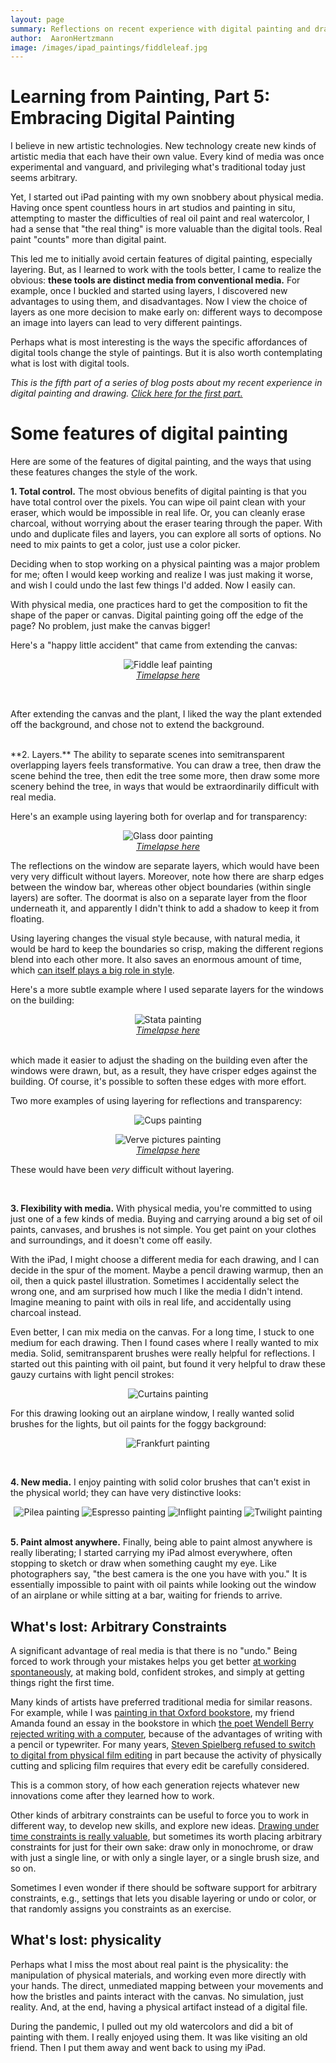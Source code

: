 ```yaml
---
layout: page
summary: Reflections on recent experience with digital painting and drawing
author:  AaronHertzmann
image: /images/ipad_paintings/fiddleleaf.jpg
---
```





# Learning from Painting, Part 5: Embracing Digital Painting


I believe in new artistic technologies. New technology create new kinds of artistic media that each have their own value. Every kind of media was once experimental and vanguard, and privileging what's traditional today just seems arbitrary. 

Yet, I started out iPad painting with my own snobbery about physical media.
Having once spent countless hours in art studios and painting in situ, attempting to master the difficulties of real oil paint and real watercolor, I had a sense that "the real thing" is more valuable than the digital tools. Real paint "counts" more than digital paint.

This led me to initially avoid certain features of digital painting, especially layering. But, as I learned to work with the tools better, I came to realize the obvious: **these tools are distinct media from conventional media.** For example, once I buckled and started using layers, I discovered new advantages to using them, and disadvantages. Now I view the choice of layers as one more decision to make early on: different ways to decompose an image into layers can lead to very different paintings.

Perhaps what is most interesting is the ways the specific affordances of digital tools change the style of paintings.  But it is also worth contemplating what is lost with digital tools.

*This is the fifth part of a series of blog posts about my recent experience in digital painting and drawing. [Click here for the first part.](/2020/10/05/art-is-a-process.html)*  


Some features of digital painting
===

Here are some of the features of digital painting, and the ways that using these features changes the style of the work.

**1. Total control.** 
The most obvious benefits of digital painting is that you have total control over the pixels. You can wipe oil paint clean with your eraser, which would be impossible in real life. Or, you can cleanly erase charcoal, without worrying about the eraser tearing through the paper.  With undo and duplicate files and layers, you can explore all sorts of options.   No need to mix paints to get a color, just use a color picker.

Deciding when to stop working on a physical painting was a major problem for me; often I would keep working and realize I was just making it worse, and wish I could undo the last few things I'd added. Now I easily can.

With physical media, one practices hard to get the composition to fit the shape of the paper or canvas. Digital painting going off the edge of the page? No problem, just make the canvas bigger!

Here's a "happy little accident" that came from extending the canvas:

<center>
<figure>
<img src="../../../images/ipad_paintings/fiddleleaf.jpg" alt="Fiddle leaf painting">
<figcaption align="center"><I>
<a href="https://www.instagram.com/p/B7lkjXip-g5/">Timelapse here</a>
</I></figcaption>
</figure>
</center>
<br>

After extending the canvas and the plant, I liked the way the plant  extended off the background, and chose not to extend the background.

<BR>
**2. Layers.**
The ability to separate scenes into semitransparent overlapping layers feels transformative. You can draw a tree, then draw the scene behind the tree, then edit the tree some more, then draw some more scenery behind the tree, in ways that would be extraordinarily difficult with real media. 

Here's an example using layering both for overlap and for transparency:
<center>
<figure>
<img src="../../../images/ipad_paintings/glassdoor.jpg" alt="Glass door painting">
<figcaption align="center"><I>
<a href="https://www.instagram.com/p/B9wxiwfpl7S/">Timelapse here</a>
</I></figcaption>
</figure>
</center>
The reflections on the window are separate layers, which would have been very very difficult without layers.  Moreover, note how there are sharp edges between the window bar, whereas other object boundaries (within single layers) are softer. The doormat is also on a separate layer from the floor underneath it, and apparently I didn't think to add a shadow to keep it from floating.

Using layering changes the visual style because, with natural media, it would be hard to keep the boundaries so crisp, making the different regions blend into each other more. It also saves an enormous amount of time, which [can itself plays a big role in style](/2020/10/26/time-and-speed.html).

Here's a more subtle example where I used separate layers for the windows on the building:
<center>
<figure>
<img src="../../../images/ipad_paintings/stata.jpg" alt="Stata painting">
<figcaption align="center"><I>
<a href="https://www.instagram.com/p/B5QI2LsJzF9/">Timelapse here</a>
</I></figcaption>
</figure>
</center>
<br>
which made it easier to adjust the shading on the building even after the windows were drawn, but, as a result, they have crisper edges against the building. Of course, it's possible to soften these edges with more effort.


Two more examples of using layering for reflections and transparency:
<center>
<figure>
<img src="../../../images/ipad_paintings/cups.jpg" alt="Cups painting">
</figure>
</center>


<center>
<figure>
<img src="../../../images/ipad_paintings/verve_pix.jpg" alt="Verve pictures painting">
<figcaption align="center"><I>
<a href="https://www.instagram.com/p/B7oRDebJFyg/">Timelapse here</a>
</I></figcaption>
</figure>
</center>



These would have been *very* difficult without layering.

<BR>

**3. Flexibility with media.**
With physical media, you're committed to using just one of a few kinds of media. Buying and carrying around a big set of oil paints, canvases, and brushes is not simple. You get paint on your clothes and surroundings, and it doesn't come off easily. 

With the iPad, I might choose a different media for each drawing, and I can decide in the spur of the moment. Maybe a pencil drawing warmup, then an oil, then a quick pastel illustration. Sometimes I accidentally select the wrong one, and am surprised how much I like the media I didn't intend. Imagine meaning to paint with oils in real life, and accidentally using charcoal instead.

Even better, I can mix media on the canvas. For a long time, I stuck to one medium for each drawing. Then I found cases where I really wanted to mix media. Solid, semitransparent brushes were really helpful for reflections. I started out this painting with oil paint, but found it very helpful to draw these gauzy curtains with light pencil strokes:

<center>
<figure>
<img src="../../../images/ipad_paintings/curtains.jpg" alt="Curtains painting">
</figure>
</center>

For this drawing looking out an airplane window, I really wanted solid brushes for the lights, but oil paints for the foggy background:

<center>
<figure>
<img src="../../../images/ipad_paintings/frankfurt.jpg" alt="Frankfurt painting">
</figure>
</center>

<BR>

**4. New media.**
I enjoy painting with solid color brushes that can't exist in the physical world; they can have very distinctive looks:

<center>
<img src="../../../images/ipad_paintings/pilea_flat.jpg" alt="Pilea painting">
<img src="../../../images/ipad_paintings/espresso_verve.jpg" alt="Espresso painting">
<img src="../../../images/ipad_paintings/inflight.jpg" alt="Inflight painting">
<img src="../../../images/ipad_paintings/twilight.jpg" alt="Twilight painting">
</center>

<br>

**5. Paint almost anywhere.**
Finally, being able to paint almost anywhere is really liberating; I started carrying my iPad almost everywhere, often stopping to sketch or draw when something caught my eye. Like photographers say, "the best camera is the one you have with you." It is essentially impossible to paint with oil paints while looking out the window of an airplane or while sitting at a bar, waiting for friends to arrive.



What's lost: Arbitrary Constraints
---

A significant advantage of real media is that there is no "undo." Being forced to work through your mistakes helps you get better [at working spontaneously](/2020/10/26/time-and-speed.html), at making bold, confident strokes, and simply at getting things right the first time.

Many kinds of artists have preferred traditional media for similar reasons. For example, while I was [painting in that Oxford bookstore](https://www.instagram.com/p/B5MZ1p-pcKb/), my  friend Amanda found an essay in the bookstore in which [the poet Wendell Berry rejected  writing with a computer](http://classes.matthewjbrown.net/teaching-files/philtech/berry-computer.pdf), because of the advantages of writing with a pencil or typewriter. For many years, [Steven Spielberg refused to switch to digital from physical film editing](https://cinemontage.org/michael-kahn-steven-spielberg-digital/) in part because the activity of physically cutting and splicing film requires that every edit be carefully considered. 

This is a common story, of how each generation rejects whatever new innovations come after they learned how to work.

Other kinds of arbitrary constraints can be useful to force you to  work in different way, to develop new skills, and explore new ideas.
[Drawing under time constraints is really valuable](/2020/10/26/time-and-speed.html), but sometimes its worth placing arbitrary constraints for just for their own sake: draw only in monochrome, or draw with just a single line, or with only a single layer, or a single brush size, and so on. 

Sometimes I even wonder if there should be software support for arbitrary constraints, e.g., settings that lets you disable layering or undo or color, or that randomly assigns you constraints as an exercise.


What's lost: physicality
---

Perhaps what I miss the most about real paint is the physicality: the manipulation of physical materials, and working even more directly with your hands. The direct, unmediated mapping between your movements and how the bristles and paints interact with the canvas. No simulation, just reality. And, at the end, having a physical artifact instead of a digital file.

During the pandemic, I pulled out my old watercolors and did a bit of painting with them. I really enjoyed using them. It was like visiting an old friend. Then I put them away and went back to using my iPad.


